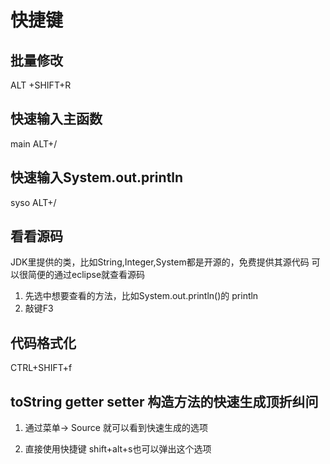 # 快捷键

## 批量修改
ALT +SHIFT+R

## 快速输入主函数
main
ALT+/

## 快速输入System.out.println
syso
ALT+/

## 看看源码

JDK里提供的类，比如String,Integer,System都是开源的，免费提供其源代码
可以很简便的通过eclipse就查看源码
1. 先选中想要查看的方法，比如System.out.println()的 println
2. 敲键F3

## 代码格式化
CTRL+SHIFT+f

## toString getter setter 构造方法的快速生成顶折纠问
1. 通过菜单-> Source 就可以看到快速生成的选项

2. 直接使用快捷键 shift+alt+s也可以弹出这个选项